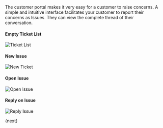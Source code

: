 The customer portal makes it very easy for a customer to raise concerns. A
simple and intuitive interface facilitates your customer to report their
concerns as Issues. They can view the complete thread of their
conversation.

#### Empty Ticket List

![Ticket List]({{docs_base_url}}/assets/old_images/erpnext/portal-ticket-list-empty.png)

#### New Issue

![New Ticket]({{docs_base_url}}/assets/old_images/erpnext/portal-new-ticket.png)

#### Open Issue

![Open Issue]({{docs_base_url}}/assets/old_images/erpnext/portal-ticket-1.png)

#### Reply on Issue

![Reply Issue]({{docs_base_url}}/assets/old_images/erpnext/portal-ticket-reply.png)

{next}
